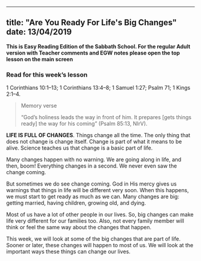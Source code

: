 ---
title: "Are You Ready For Life's Big Changes"
date: 13/04/2019
--

**This is Easy Reading Edition of the Sabbath School. For the regular Adult version with Teacher comments and EGW notes please open the top lesson on the main screen**

### Read for this week’s lesson
1 Corinthians 10:1–13; 1 Corinthians 13:4–8; 1 Samuel 1:27; Psalm 71; 1 Kings 2:1–4.

> <p>Memory verse</p>
> “God’s holiness leads the way in front of him. It prepares [gets things ready] the way for his coming” (Psalm 85:13, NIrV).

**LIFE IS FULL OF CHANGES**. Things change all the time. The only thing that does not change is change itself. Change is part of what it means to be alive. Science teaches us that change is a basic part of life.

Many changes happen with no warning. We are going along in life, and then, boom! Everything changes in a second. We never even saw the change coming.

But sometimes we do see change coming. God in His mercy gives us warnings that things in life will be different very soon. When this happens, we must start to get ready as much as we can. Many changes are big: getting married, having children, growing old, and dying.

Most of us have a lot of other people in our lives. So, big changes can make life very different for our families too. Also, not every family member will think or feel the same way about the changes that happen. 

This week, we will look at some of the big changes that are part of life. Sooner or later, these changes will happen to most of us. We will look at the important ways these things can change our lives.